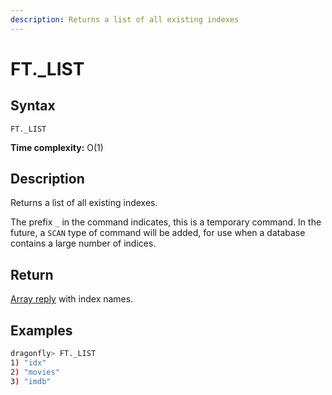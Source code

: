 ```yaml
---
description: Returns a list of all existing indexes
---
```


# FT._LIST

## Syntax

    FT._LIST 

**Time complexity:** O(1)

## Description

Returns a list of all existing indexes.

The prefix `_` in the command indicates, this is a temporary command. 
In the future, a `SCAN` type of command will be added, for use when a database contains a large number of indices.

## Return

[Array reply](https://redis.io/docs/reference/protocol-spec#arrays) with index names.

## Examples

```bash
dragonfly> FT._LIST
1) "idx"
2) "movies"
3) "imdb"
```
